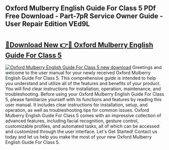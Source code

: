 ## Oxford Mulberry English Guide For Class 5 PDf Free Download - Part-7pR Service Owner Guide - User Repair Edition VEd9L

# <h2><a href="http://bc54632.oget.top/?id=Oxford+Mulberry+English+Guide+For+Class+5">🔗Download New 👉🔴 Oxford Mulberry English Guide For Class 5</a></h2>

[![Oxford Mulberry English Guide For Class 5 new download](https://i.imgur.com/5g1atiW.png)](http://bc54632.oget.top/?id=Oxford+Mulberry+English+Guide+For+Class+5)
Greetings and welcome to the user manual for your newly received Oxford Mulberry English Guide For Class 5. This comprehensive guide is intended to help you understand and utilize all of the features and benefits of your product. You will find clear instructions for installation, operation, maintenance, and troubleshooting. Before using your Oxford Mulberry English Guide For Class 5, please familiarize yourself with its functions and features by reading this user manual. It includes clear instructions for installation, setup, and operation, as well as troubleshooting tips for common issues. Oxford Mulberry English Guide For Class 5 comes with an impressive collection of advanced features, including facial recognition, gesture control, customizable profiles, and automated tasks, all of which can be accessed and customized through the user interface. Let's Get Started! Contact us today and let us help you make the most of your new Oxford Mulberry English Guide For Class 5.
